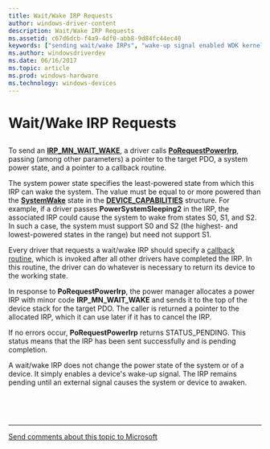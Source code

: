 ```yaml
---
title: Wait/Wake IRP Requests
author: windows-driver-content
description: Wait/Wake IRP Requests
ms.assetid: c67d6dcb-f4a9-4df0-abb8-9d84fc44ec40
keywords: ["sending wait/wake IRPs", "wake-up signal enabled WDK kernel", "wait/wake IRPs WDK power management , sending"]
ms.author: windowsdriverdev
ms.date: 06/16/2017
ms.topic: article
ms.prod: windows-hardware
ms.technology: windows-devices
---
```


# Wait/Wake IRP Requests


## <a href="" id="ddk-wait-wake-irp-requests-kg"></a>


To send an [**IRP\_MN\_WAIT\_WAKE**](https://msdn.microsoft.com/library/windows/hardware/ff551766), a driver calls [**PoRequestPowerIrp**](https://msdn.microsoft.com/library/windows/hardware/ff559734), passing (among other parameters) a pointer to the target PDO, a system power state, and a pointer to a callback routine.

The system power state specifies the least-powered state from which this IRP can wake the system. The value must be equal to or more powered than the [**SystemWake**](systemwake.md) state in the [**DEVICE\_CAPABILITIES**](https://msdn.microsoft.com/library/windows/hardware/ff543095) structure. For example, if a driver passes **PowerSystemSleeping2** in the IRP, the associated IRP could cause the system to wake from states S0, S1, and S2. In such a case, the system must support S0 and S2 (the highest- and lowest-powered states in the range) but need not support S1.

Every driver that requests a wait/wake IRP should specify a [callback routine](wait-wake-callback-routines.md), which is invoked after all other drivers have completed the IRP. In this routine, the driver can do whatever is necessary to return its device to the working state.

In response to **PoRequestPowerIrp**, the power manager allocates a power IRP with minor code **IRP\_MN\_WAIT\_WAKE** and sends it to the top of the device stack for the target PDO. The caller is returned a pointer to the allocated IRP, which it can use later if it has to cancel the IRP.

If no errors occur, **PoRequestPowerIrp** returns STATUS\_PENDING. This status means that the IRP has been sent successfully and is pending completion.

A wait/wake IRP does not change the power state of the system or of a device. It simply enables a device's wake-up signal. The IRP remains pending until an external signal causes the system or device to awaken.

 

 


--------------------
[Send comments about this topic to Microsoft](mailto:wsddocfb@microsoft.com?subject=Documentation%20feedback%20%5Bkernel\kernel%5D:%20Wait/Wake%20IRP%20Requests%20%20RELEASE:%20%286/14/2017%29&body=%0A%0APRIVACY%20STATEMENT%0A%0AWe%20use%20your%20feedback%20to%20improve%20the%20documentation.%20We%20don't%20use%20your%20email%20address%20for%20any%20other%20purpose,%20and%20we'll%20remove%20your%20email%20address%20from%20our%20system%20after%20the%20issue%20that%20you're%20reporting%20is%20fixed.%20While%20we're%20working%20to%20fix%20this%20issue,%20we%20might%20send%20you%20an%20email%20message%20to%20ask%20for%20more%20info.%20Later,%20we%20might%20also%20send%20you%20an%20email%20message%20to%20let%20you%20know%20that%20we've%20addressed%20your%20feedback.%0A%0AFor%20more%20info%20about%20Microsoft's%20privacy%20policy,%20see%20http://privacy.microsoft.com/default.aspx. "Send comments about this topic to Microsoft")


